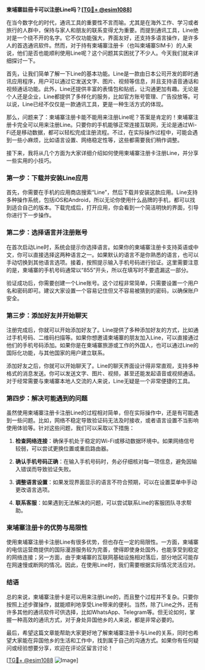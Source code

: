 **柬埔寨註冊卡可以注册Line吗？[[TG💪+ @esim1088](https://t.me/s/esim1088)]**

在当今数字化的时代，通讯工具的重要性不言而喻。尤其是在海外工作、学习或者旅行的人群中，保持与家人和朋友的联系变得尤为重要。而提到通讯工具，Line绝对是一个绕不开的名字。它不仅功能强大，界面友好，还支持多语言操作，是许多人的首选通讯软件。然而，对于持有柬埔寨注册卡（也叫柬埔寨SIM卡）的人来说，他们是否也能顺利使用Line呢？这个问题其实困扰了不少人。今天我们就来详细探讨一下。

首先，让我们简单了解一下Line的基本功能。Line是一款由日本公司开发的即时通讯应用程序，用户可以通过它发送文字、图片、视频等信息，并且支持语音通话和视频通话功能。此外，Line还提供丰富的表情包和贴纸，让沟通更加有趣。无论是个人还是企业，Line都提供了多样化的服务，比如官方账号管理、广告投放等。可以说，Line已经不仅仅是一款通讯工具，更是一种生活方式的体现。

那么，问题来了：柬埔寨注册卡能不能用来注册Line呢？答案是肯定的！柬埔寨注册卡完全可以用来注册Line。只要你的手机能够正常连接互联网，无论是通过Wi-Fi还是移动数据，都可以轻松完成注册流程。不过，在实际操作过程中，可能会遇到一些小麻烦，比如语言设置、网络稳定性等，这些都需要我们稍作调整。

接下来，我将从几个方面为大家详细介绍如何使用柬埔寨注册卡注册Line，并分享一些实用的小技巧。

### **第一步：下载并安装Line应用**

首先，你需要在手机的应用商店搜索“Line”，然后下载并安装这款应用。Line支持多种操作系统，包括iOS和Android，所以无论你使用什么品牌的手机，都可以找到适合自己的版本。下载完成后，打开应用，你会看到一个简洁明快的界面，引导你进行下一步操作。

### **第二步：选择语言并注册账号**

在首次启动Line时，系统会提示你选择语言。如果你的柬埔寨注册卡支持英语或中文，你可以直接选择这两种语言之一。如果默认的语言不是你熟悉的语言，也可以手动切换到其他语言选项。接着，按照提示输入手机号码进行验证。这里需要注意的是，柬埔寨的手机号码通常以“855”开头，所以在填写时不要遗漏这一部分。

验证成功后，你需要创建一个Line账号。这个过程非常简单，只需要设置一个用户名和密码即可。建议大家设置一个容易记住但又不容易被猜到的密码，以确保账户安全。

### **第三步：添加好友并开始聊天**

注册完成后，你就可以开始添加好友了。Line提供了多种添加好友的方式，比如通过手机号码、二维码扫描等。如果你想邀请柬埔寨的朋友加入Line，可以直接通过他们的手机号码添加。如果你是在柬埔寨旅游或工作的外国人，也可以通过Line的国际化功能，与其他国家的用户建立联系。

添加好友之后，你就可以开始聊天了。Line的聊天界面设计得非常直观，支持多种格式的消息发送。你可以发送文字、图片、视频，甚至还能发起语音或视频通话。对于经常需要与柬埔寨本地人交流的人来说，Line无疑是一个非常便捷的工具。

### **第四步：解决可能遇到的问题**

虽然使用柬埔寨注册卡注册Line的过程相对简单，但在实际操作中，还是有可能遇到一些问题。比如，网络不稳定导致验证码无法及时接收，或者语言设置不当影响使用体验等。针对这些问题，我们可以采取以下措施：

1. **检查网络连接**：确保手机处于稳定的Wi-Fi或移动数据环境中。如果网络信号较弱，可以尝试更换位置或重启路由器。
   
2. **确认手机号码正确**：在输入手机号码时，务必仔细核对每一项信息，避免因输入错误而导致验证失败。

3. **调整语言设置**：如果发现界面显示的语言不符合预期，可以在设置菜单中手动更改语言选项。

4. **联系客服**：如果遇到无法解决的问题，可以尝试联系Line的客服团队寻求帮助。

### **柬埔寨注册卡的优势与局限性**

使用柬埔寨注册卡注册Line有很多优势，但也存在一定的局限性。一方面，柬埔寨的电信运营商提供的国际漫游服务较为完善，使得即使身处国外，也能享受到稳定的网络连接；另一方面，由于柬埔寨的互联网基础设施相对落后，部分地区可能存在网速慢或断网的情况。因此，在使用Line时，我们需要根据实际情况灵活应对。

### **结语**

总的来说，柬埔寨注册卡是可以用来注册Line的，而且整个过程并不复杂。只要你按照上述步骤操作，就能顺利地享受Line带来的便利。当然，除了Line之外，还有许多其他的通讯软件可供选择，比如WhatsApp、Telegram等。但无论如何，掌握一种高效的通讯方式，对于身处异国他乡的人来说，都是非常必要的。

最后，希望这篇文章能帮助大家更好地了解柬埔寨注册卡与Line的关系，同时也希望大家能在异国他乡的生活和工作中，找到属于自己的沟通方式。如果你有任何疑问或经验想要分享，欢迎在评论区留言讨论！

[[TG💪+ @esim1088](https://t.me/s/esim1088) ![Image](https://i.postimg.cc/4NQfJmqS/Snipaste-2025-05-13-00-14-12.png)]